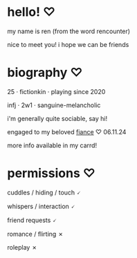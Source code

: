 # hello! ♡

my name is ren (from the word rencounter)

nice to meet you! i hope we can be friends

# biography ♡

25 · fictionkin · playing since 2020

infj · 2w1 · sanguine-melancholic

i'm generally quite sociable, say hi!

engaged to my beloved [fiance](https://github.com/NOMOREWHATIFS) ♡ 06.11.24

more info available in my carrd!

# permissions ♡

cuddles / hiding / touch 🗸

whispers / interaction 🗸

friend requests 🗸

romance / flirting ✗

roleplay ✗
